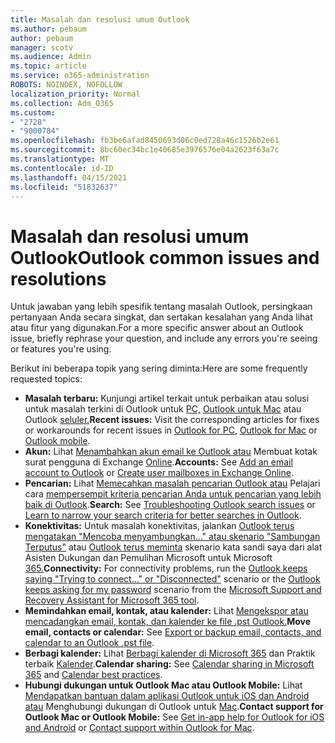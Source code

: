 ```yaml
---
title: Masalah dan resolusi umum Outlook
ms.author: pebaum
author: pebaum
manager: scotv
ms.audience: Admin
ms.topic: article
ms.service: o365-administration
ROBOTS: NOINDEX, NOFOLLOW
localization_priority: Normal
ms.collection: Adm_O365
ms.custom:
- "2728"
- "9000784"
ms.openlocfilehash: fb3be6afad8450693d06c0ed728a46c1526b2e61
ms.sourcegitcommit: 8bc60ec34bc1e40685e3976576e04a2623f63a7c
ms.translationtype: MT
ms.contentlocale: id-ID
ms.lasthandoff: 04/15/2021
ms.locfileid: "51832637"
---
```

# <a name="outlook-common-issues-and-resolutions"></a><span data-ttu-id="8b9c8-102">Masalah dan resolusi umum Outlook</span><span class="sxs-lookup"><span data-stu-id="8b9c8-102">Outlook common issues and resolutions</span></span>

<span data-ttu-id="8b9c8-103">Untuk jawaban yang lebih spesifik tentang masalah Outlook, persingkaan pertanyaan Anda secara singkat, dan sertakan kesalahan yang Anda lihat atau fitur yang digunakan.</span><span class="sxs-lookup"><span data-stu-id="8b9c8-103">For a more specific answer about an Outlook issue, briefly rephrase your question, and include any errors you're seeing or features you're using.</span></span>

<span data-ttu-id="8b9c8-104">Berikut ini beberapa topik yang sering diminta:</span><span class="sxs-lookup"><span data-stu-id="8b9c8-104">Here are some frequently requested topics:</span></span>

- <span data-ttu-id="8b9c8-105">**Masalah terbaru:**  Kunjungi artikel terkait untuk perbaikan atau solusi untuk masalah terkini di Outlook untuk [PC,](https://support.office.com/article/ecf61305-f84f-4e13-bb73-95a214ac1230) [Outlook untuk Mac](https://support.office.com/article/54afa5e3-db38-422a-9d94-3b55330ded8e) atau Outlook [seluler.](https://support.office.com/article/a264ef01-9c88-48fb-9285-7017e4f31f02)</span><span class="sxs-lookup"><span data-stu-id="8b9c8-105">**Recent issues:**  Visit the corresponding articles for fixes or workarounds for recent issues in  [Outlook for PC](https://support.office.com/article/ecf61305-f84f-4e13-bb73-95a214ac1230),  [Outlook for Mac](https://support.office.com/article/54afa5e3-db38-422a-9d94-3b55330ded8e)  or  [Outlook mobile](https://support.office.com/article/a264ef01-9c88-48fb-9285-7017e4f31f02).</span></span>
- <span data-ttu-id="8b9c8-106">**Akun:**  Lihat  [Menambahkan akun email ke Outlook atau](https://support.office.com/article/6e27792a-9267-4aa4-8bb6-c84ef146101b)  Membuat kotak surat pengguna di Exchange  [Online](https://docs.microsoft.com/Exchange/recipients-in-exchange-online/create-user-mailboxes).</span><span class="sxs-lookup"><span data-stu-id="8b9c8-106">**Accounts:**  See  [Add an email account to Outlook](https://support.office.com/article/6e27792a-9267-4aa4-8bb6-c84ef146101b)  or  [Create user mailboxes in Exchange Online](https://docs.microsoft.com/Exchange/recipients-in-exchange-online/create-user-mailboxes).</span></span>
- <span data-ttu-id="8b9c8-107">**Pencarian:**  Lihat  [Memecahkan masalah pencarian Outlook atau](https://support.office.com/article/2556b11f-f4d8-46be-b0a7-de33a3f4f066)  Pelajari cara  [mempersempit kriteria pencarian Anda untuk pencarian yang lebih baik di Outlook](https://support.office.com/article/D824D1E9-A255-4C8A-8553-276FB895A8DA).</span><span class="sxs-lookup"><span data-stu-id="8b9c8-107">**Search:**  See  [Troubleshooting Outlook search issues](https://support.office.com/article/2556b11f-f4d8-46be-b0a7-de33a3f4f066)  or  [Learn to narrow your search criteria for better searches in Outlook](https://support.office.com/article/D824D1E9-A255-4C8A-8553-276FB895A8DA).</span></span>
- <span data-ttu-id="8b9c8-108">**Konektivitas:**  Untuk masalah konektivitas, jalankan [Outlook terus mengatakan "Mencoba menyambungkan..." atau skenario "Sambungan Terputus"](https://aka.ms/SaRA-OutlookDisconnect) atau [Outlook terus meminta](https://aka.ms/SaRA-OutlookPwdPrompt) skenario kata sandi saya dari alat Asisten Dukungan dan Pemulihan Microsoft untuk Microsoft [365.](https://diagnostics.outlook.com/#/)</span><span class="sxs-lookup"><span data-stu-id="8b9c8-108">**Connectivity:**  For connectivity problems, run the  [Outlook keeps saying "Trying to connect…" or "Disconnected"](https://aka.ms/SaRA-OutlookDisconnect)  scenario or the  [Outlook keeps asking for my password](https://aka.ms/SaRA-OutlookPwdPrompt)  scenario from the  [Microsoft Support and Recovery Assistant for Microsoft 365 tool](https://diagnostics.outlook.com/#/).</span></span>
- <span data-ttu-id="8b9c8-109">**Memindahkan email, kontak, atau kalender:**  Lihat [Mengekspor atau mencadangkan email, kontak, dan kalender ke file .pst Outlook.](https://support.office.com/article/14252b52-3075-4e9b-be4e-ff9ef1068f91)</span><span class="sxs-lookup"><span data-stu-id="8b9c8-109">**Move email, contacts or calendar:**  See  [Export or backup email, contacts, and calendar to an Outlook .pst file](https://support.office.com/article/14252b52-3075-4e9b-be4e-ff9ef1068f91).</span></span>
- <span data-ttu-id="8b9c8-110">**Berbagi kalender:**  Lihat  [Berbagi kalender di Microsoft 365](https://support.office.com/article/b576ecc3-0945-4d75-85f1-5efafb8a37b4)  dan Praktik terbaik  [Kalender](https://support.office.com/article/D93F72D3-2361-4E0D-8D6A-5C4939C17F39).</span><span class="sxs-lookup"><span data-stu-id="8b9c8-110">**Calendar sharing:**  See  [Calendar sharing in Microsoft 365](https://support.office.com/article/b576ecc3-0945-4d75-85f1-5efafb8a37b4)  and  [Calendar best practices](https://support.office.com/article/D93F72D3-2361-4E0D-8D6A-5C4939C17F39).</span></span>
- <span data-ttu-id="8b9c8-111">**Hubungi dukungan untuk Outlook Mac atau Outlook Mobile:**  Lihat  [Mendapatkan bantuan dalam aplikasi Outlook untuk iOS dan Android atau](https://support.office.com/article/218a22d1-9fa5-4889-b689-de1c63493243)  Menghubungi dukungan di Outlook untuk  [Mac](https://support.office.com/article/d0410177-8e65-4487-93f7-206a3a3d71a8).</span><span class="sxs-lookup"><span data-stu-id="8b9c8-111">**Contact support for Outlook Mac or Outlook Mobile:**  See  [Get in-app help for Outlook for iOS and Android](https://support.office.com/article/218a22d1-9fa5-4889-b689-de1c63493243)  or  [Contact support within Outlook for Mac](https://support.office.com/article/d0410177-8e65-4487-93f7-206a3a3d71a8).</span></span>

